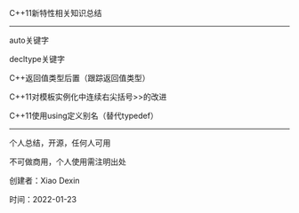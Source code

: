 C++11新特性相关知识总结
*********************************************

auto关键字

decltype关键字

C++返回值类型后置（跟踪返回值类型）

C++11对模板实例化中连续右尖括号>>的改进

C++11使用using定义别名（替代typedef）



***********************************************
个人总结，开源，任何人可用

不可做商用，个人使用需注明出处

创建者：Xiao Dexin

时间：2022-01-23

